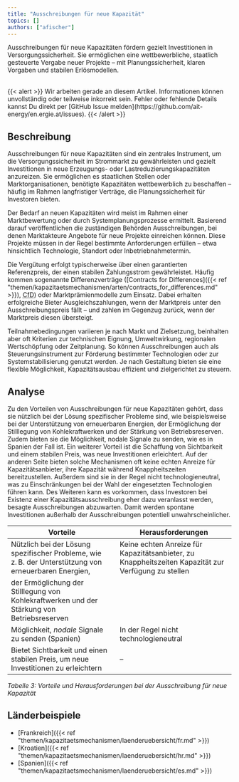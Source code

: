 ```yaml
---
title: "Ausschreibungen für neue Kapazität"
topics: []
authors: ["afischer"]
---
```


Ausschreibungen für neue Kapazitäten fördern gezielt Investitionen in Versorgungssicherheit. Sie ermöglichen eine wettbewerbliche, staatlich gesteuerte Vergabe neuer Projekte – mit Planungssicherheit, klaren Vorgaben und stabilen Erlösmodellen.

<!-- more -->

<br>
{{< alert >}}
Wir arbeiten gerade an diesem Artikel. Informationen können unvollständig oder teilweise inkorrekt sein. Fehler oder fehlende Details kannst Du direkt per [GitHub Issue melden](https://github.com/ait-energy/en.ergie.at/issues).
{{< /alert >}}

## Beschreibung

Ausschreibungen für neue Kapazitäten sind ein zentrales Instrument, um die Versorgungssicherheit im Strommarkt zu gewährleisten und gezielt Investitionen in neue Erzeugungs- oder Lastreduzierungskapazitäten anzureizen. Sie ermöglichen es staatlichen Stellen oder Marktorganisationen, benötigte Kapazitäten wettbewerblich zu beschaffen – häufig im Rahmen langfristiger Verträge, die Planungssicherheit für Investoren bieten.

Der Bedarf an neuen Kapazitäten wird meist im Rahmen einer Marktbewertung oder durch Systemplanungsprozesse ermittelt. Basierend darauf veröffentlichen die zuständigen Behörden Ausschreibungen, bei denen Marktakteure Angebote für neue Projekte einreichen können. Diese Projekte müssen in der Regel bestimmte Anforderungen erfüllen – etwa hinsichtlich Technologie, Standort oder Inbetriebnahmetermin.

Die Vergütung erfolgt typischerweise über einen garantierten Referenzpreis, der einen stabilen Zahlungsstrom gewährleistet. Häufig kommen sogenannte Differenzverträge ([Contracts for Differences]({{< ref "themen/kapazitaetsmechanismen/arten/contracts_for_differences.md" >}}), <abbr title="Contracts for Differnce">CfD</abbr>) oder Marktprämienmodelle zum Einsatz. Dabei erhalten erfolgreiche Bieter Ausgleichszahlungen, wenn der Marktpreis unter den Ausschreibungspreis fällt – und zahlen im Gegenzug zurück, wenn der Marktpreis diesen übersteigt.

Teilnahmebedingungen variieren je nach Markt und Zielsetzung, beinhalten aber oft Kriterien zur technischen Eignung, Umweltwirkung, regionalen Wertschöpfung oder Zeitplanung. So können Ausschreibungen auch als Steuerungsinstrument zur Förderung bestimmter Technologien oder zur Systemstabilisierung genutzt werden. Je nach Gestaltung bieten sie eine flexible Möglichkeit, Kapazitätsausbau effizient und zielgerichtet zu steuern.

## Analyse

Zu den Vorteilen von Ausschreibungen für neue Kapazitäten gehört, dass sie nützlich bei der Lösung spezifischer Probleme sind, wie beispielsweise bei der Unterstützung von erneuerbaren Energien, der Ermöglichung der Stilllegung von Kohlekraftwerken und der Stärkung von Betriebsreserven. Zudem bieten sie die Möglichkeit, nodale Signale zu senden, wie es in Spanien der Fall ist. Ein weiterer Vorteil ist die Schaffung von Sichtbarkeit und einem stabilen Preis, was neue Investitionen erleichtert. Auf der anderen Seite bieten solche Mechanismen oft keine echten Anreize für Kapazitätsanbieter, ihre Kapazität während Knappheitszeiten bereitzustellen. Außerdem sind sie in der Regel nicht technologieneutral, was zu Einschränkungen bei der Wahl der eingesetzten Technologien führen kann. Des Weiteren kann es vorkommen, dass Investoren bei Existenz einer Kapazitätsausschreibung eher dazu veranlasst werden, besagte Ausschreibungen abzuwarten. Damit werden spontane Investitionen außerhalb der Ausschreibungen potentiell unwahrscheinlicher.

| **Vorteile**                                                                                                                         | **Herausforderungen**                                                                                      |
|--------------------------------------------------------------------------------------------------------------------------------------|-------------------------------------------------------------------------------------------------------------|
| Nützlich bei der Lösung spezifischer Probleme, wie z. B. der Unterstützung von erneuerbaren Energien,                               | Keine echten Anreize für Kapazitätsanbieter, zu Knappheitszeiten Kapazität zur Verfügung zu stellen         |
| der Ermöglichung der Stilllegung von Kohlekraftwerken und der Stärkung von Betriebsreserven                                         |                                                                                                             |
| Möglichkeit, *nodale* Signale zu senden (Spanien)                                                                                   | In der Regel nicht technologieneutral                                                                      |
| Bietet Sichtbarkeit und einen stabilen Preis, um neue Investitionen zu erleichtern                                                 | –                                                                                                           |

*Tabelle 3: Vorteile und Herausforderungen bei der Ausschreibung für neue Kapazität*


## Länderbeispiele

- [Frankreich]({{< ref "themen/kapazitaetsmechanismen/laenderuebersicht/fr.md" >}})
- [Kroatien]({{< ref "themen/kapazitaetsmechanismen/laenderuebersicht/hr.md" >}})
- [Spanien]({{< ref "themen/kapazitaetsmechanismen/laenderuebersicht/es.md" >}})
